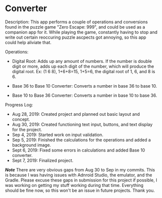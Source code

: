 # Converter

Description: This app performs a couple of operations and conversions found in the puzzle game "Zero Escape: 999",
and could be used as a companion app for it. While playing the game, constantly having to stop and write out certain reoccuring puzzle ascpects got annoying, so this app could help aliviate that.

Operations: 
- Digital Root: Adds up any amount of numbers. If the number is double digit or more, adds up each digit of the number,
  which will produce the digital root.
    Ex: (1 6 8), 1+6+8=15, 1+5=6, the digital root of 1, 6, and 8 is 6.
   
- Base 36 to Base 10 Converter: Converts a number in base 36 to base 10.
- Base 10 to Base 36 Converter: Converts a number in base 10 to base 36.


Progress Log:
- Aug 28, 2019: Created project and planned out basic layout and concept.
- Aug 30, 2019: Created functioning text input, buttons, and text display for the project.
- Sep 4, 2019: Started work on input validation.
- Sep 5, 2019: Finished the calculations for the operations and added a background image.
- Sept 6, 2019: Fixed some errors in calculations and added Base 10 converter.
- Sept 7, 2019: Finalized project.

***Note***
There are very obvious gaps from Aug 30 to Sep in my commits. This is because I was having issues with Adnroid Studio, the emulator, and the Gradle. Please excuse these gaps in submission for this project if possible, I was working on getting my stuff working during that time. Everything should be fine now, so this won't be an issue in future projects. Thank you.
